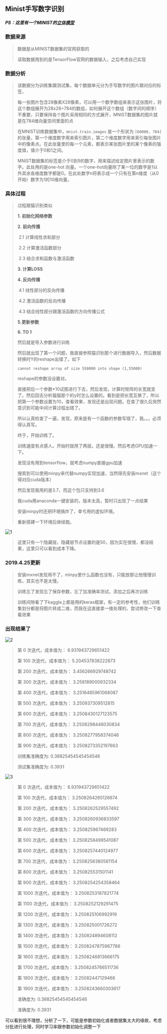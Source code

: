 ## Minist手写数字识别

##### PS：这里有一个MINIST的[立体模型](<http://scs.ryerson.ca/~aharley/vis/conv/>)

### 数据来源

> 数据是从MINIST数据集的官网获取的
>
> 读取数据用到的是TensorFlow官网的数据输入，之后考虑自己实现

### 数据分析

> 该数据分为训练集跟测试集，每个数据单元分为手写数字的图片跟对应的标签，
>
> 每一张图片包含28像素X28像素，可以用一个数字数组来表示这张图片，将这个数组展开为28x28=784的数组，如何展开这个数组（数字间的顺序）不重要，只要保持各个图片采用相同的方式展开，MNIST数据集的图片就是在784维向量空间里面的点
>
> 在MNIST训练数据集中，`mnist.train.images` 是一个形状为 `[60000, 784]` 的张量，第一个维度数字用来索引图片，第二个维度数字用来索引每张图片中的像素点。在此张量里的每一个元素，都表示某张图片里的某个像素的强度值，值介于0和1之间。
>
> MNIST数据集的标签是介于0到9的数字，用来描述给定图片里表示的数字。此处用的是one-hot 向量。一个one-hot向量除了某一位的数字是1以外其余各维度数字都是0。在此处数字n将表示成一个只有在第n维度（从0开始）数字为1的10维向量。

### 具体过程

> 过程跟猫识别类似
>
> **1. 初始化网络参数**
>
> **2. 前向传播**
>
> ​	2.1 计算线性求和部分
>
> ​	2.2 计算激活函数部分
>
> ​	2.3 结合求和函数与激活函数
>
> **3. 计算LOSS**
>
> **4. 反向传播**
>
> ​	4.1 线性部分的反向传播
>
> ​	4.2 激活函数的反向传播
>
> ​	4.3 结合线性部分跟激活函数的方向传播公式
>
> **5.更新参数**
>
> **6. TO 1**
>
> 然后就是导入参数进行训练
>
> 然后就出现了第一个问题，我直接参照猫识别那个进行数据导入，然后数据转换时Y的reshape出错了。如下
>
> `cannot reshape array of size 550000 into shape (1,55000)`
>
> reshape的参数没设置对。
>
> 直接把后一个参数*10试图进行下去，然后发现，计算时矩阵的长宽就变了。然后回去分析猫猫那个的y时怎么设置的。看到是把长宽互换了，所以把第一个参数设置为10，查看效果，发现还是出现问题。在查了很久后突然意识到可能中间计算过程出错了。
>
> 所以认真检查了一遍，发现，原来是有一个函数的参数写错了，我。。。必须得认真写。
>
> 终于，开始训练了。
>
> 训练速度有点感人。开始时就用了两层。还是很慢。然后考虑GPU加速一下。
>
> 发现没有用到tensorflow，就考虑numpy直接gpu加速
>
> 搜索到可以使用minpy来代替numpy实现加速，当然得先安装mxnet（这个得对应cuda版本）
>
> 然后发现我用的是3.7，而这个包只支持到3.6
>
> 我cuda用anaconda一键安装的，版本太高，暂时只出现了一点结果
>
> 安装minpy时还把环境搞炸了，幸亏用的虚拟环境。
>
> 重新搭建一下环境后继续跑。



![1](assets/1.png)

> 这里只有一个隐藏层，隐藏层节点设置的是50，因为实在很慢，都没结果，这里只可以看到成本下降。

### 2019.4.25更新

>  安装mxnet发现用不了，minpy里什么函数也没有，只能放那让他慢慢训练，其实也不是太慢。
>
>  训练忘了发现忘了保存参数，忘了加准确率测试，添加之后再次训练
>
>  训练间隙看了下kaggle上都是用的keras框架，有一定的参考性，他们训练集划分都是将图片转成二维，而我在这直接拿一维处理的，尝试修改一下查看效果

### 出现结果了

![2](assets/2.png)

>第 0 次迭代，成本值为： 6.931943729651422
>
>第 100 次迭代，成本值为： 5.204537838222873
>
>第 200 次迭代，成本值为： 3.456266929748742
>
>第 300 次迭代，成本值为： 3.258189000932334
>
>第 400 次迭代，成本值为： 3.2516485961068087
>
>第 500 次迭代，成本值为： 3.250937309512815
>
>第 600 次迭代，成本值为： 3.2508430127123575
>
>第 700 次迭代，成本值为： 3.2508298446030834
>
>第 800 次迭代，成本值为： 3.2508277958374046
>
>第 900 次迭代，成本值为： 3.2508273352197663
>
>训练集准确度为: 0.38825454545454546
>
>测试集准确度为: 0.3931

![3](assets/3.png)

> 第 0 次迭代，成本值为： 6.931943729651422
>
> 第 100 次迭代，成本值为： 3.2508264265126674
>
> 第 200 次迭代，成本值为： 3.2508262529557492
>
> 第 300 次迭代，成本值为： 3.2508260936833597
>
> 第 400 次迭代，成本值为： 3.250825967469283
>
> 第 500 次迭代，成本值为： 3.2508258499541087
>
> 第 600 次迭代，成本值为： 3.2508257440124977
>
> 第 700 次迭代，成本值为： 3.2508256380561154
>
> 第 800 次迭代，成本值为： 3.250825531501141
>
> 第 900 次迭代，成本值为： 3.2508254254358464
>
> 第 1000 次迭代，成本值为： 3.2508253187821774
>
> 第 1100 次迭代，成本值为： 3.2508252129291475
>
> 第 1200 次迭代，成本值为： 3.250825106992919
>
> 第 1300 次迭代，成本值为： 3.250825001726272
>
> 第 1400 次迭代，成本值为： 3.250824894608112
>
> 第 1500 次迭代，成本值为： 3.2508247875967786
>
> 第 1600 次迭代，成本值为： 3.2508246813666175
>
> 第 1700 次迭代，成本值为： 3.2508245766511736
>
> 第 1800 次迭代，成本值为： 3.25082447129466
>
> 第 1900 次迭代，成本值为： 3.2508243660303617
>
> 准确度为: 0.38825454545454546
>
> 准确度为: 0.3931

可以看到很不理想，分析了一下，可能是参数初始化或者数据集太大的缘故，考虑分批进行处理，同时学习率跟参数初始化调整一下
